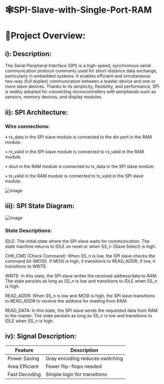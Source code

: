 # 🕸️SPI-Slave-with-Single-Port-RAM

# 📌Project Overview: 
##  i): Description: 
The Serial Peripheral Interface (SPI) is a high-speed, synchronous serial 
communication protocol commonly used for short-distance data exchange, 
particularly in embedded systems. It enables efficient and simultaneous two-way (full 
duplex) communication between a master device and one or more slave devices. 
Thanks to its simplicity, flexibility, and performance, SPI is widely adopted for 
connecting microcontrollers with peripherals such as sensors, memory devices, and 
display modules. 
## ii): SPI Architecture: 
### Wire connections: 
• rx_data in the SPI slave module is connected to the din port in the RAM module. 

• rx_valid in the SPI slave module is connected to rx_valid in the RAM module.

• dout in the RAM module is connected to tx_data in the SPI slave module. 

• tx_valid in the RAM module is connected to tx_valid in the SPI slave module.

![image](https://github.com/user-attachments/assets/8cad3e3e-252d-45bc-b5fa-a36bc2009a0a)

## iii): SPI State Diagram: 
![image](https://github.com/user-attachments/assets/6dc7f7e0-0793-4b1b-83db-6d60c802dcbc)
### State Descriptions:
IDLE: The initial state where the SPI slave waits for communication. The state machine returns to IDLE on reset or when SS_n (Slave Select) is high.

CHK_CMD (Check Command): When SS_n is low, the SPI slave checks the command bit (MOSI). If MOSI is high, it transitions to READ_ADDR; if low, it transitions to WRITE.

WRITE: In this state, the SPI slave writes the received address/data to RAM. The state persists as long as SS_n is low and transitions to IDLE when SS_n is high.

READ_ADDR: When SS_n is low and MOSI is high, the SPI slave transitions to READ_ADDR to receive the address for reading from RAM.

READ_DATA: In this state, the SPI slave sends the requested data from RAM to the master. The state persists as long as SS_n is low and transitions to IDLE when SS_n is high.

## iv): Signal Description:
| Feature        | Description                     |
|----------------|---------------------------------|
| Power Saving   | Gray encoding reduces switching |
| Area Efficient | Fewer flip-flops needed         |
| Fast Decoding  | Simple logic for transitions    |




